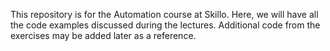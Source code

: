 This repository is for the Automation course at Skillo.
Here, we will have all the code examples discussed during the lectures.
Additional code from the exercises may be added later as a reference.
